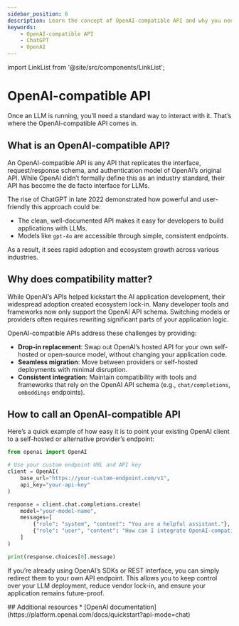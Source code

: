 ```yaml
---
sidebar_position: 6
description: Learn the concept of OpenAI-compatible API and why you need it.
keywords:
    - OpenAI-compatible API
    - ChatGPT
    - OpenAI
---
```


import LinkList from '@site/src/components/LinkList';

# OpenAI-compatible API

Once an LLM is running, you’ll need a standard way to interact with it. That’s where the OpenAI-compatible API comes in.

## What is an OpenAI-compatible API?

An OpenAI-compatible API is any API that replicates the interface, request/response schema, and authentication model of OpenAI’s original API. While OpenAI didn’t formally define this as an industry standard, their API has become the de facto interface for LLMs.

The rise of ChatGPT in late 2022 demonstrated how powerful and user-friendly this approach could be:

- The clean, well-documented API makes it easy for developers to build applications with LLMs.
- Models like `gpt-4o` are accessible through simple, consistent endpoints.

As a result, it sees rapid adoption and ecosystem growth across various industries.

## Why does compatibility matter?

While OpenAI’s APIs helped kickstart the AI application development, their widespread adoption created ecosystem lock-in. Many developer tools and frameworks now only support the OpenAI API schema. Switching models or providers often requires rewriting significant parts of your application logic.

OpenAI-compatible APIs address these challenges by providing:

- **Drop-in replacement**: Swap out OpenAI’s hosted API for your own self-hosted or open-source model, without changing your application code.
- **Seamless migration**: Move between providers or self-hosted deployments with minimal disruption.
- **Consistent integration**: Maintain compatibility with tools and frameworks that rely on the OpenAI API schema (e.g., `chat/completions`, `embeddings` endpoints).

## How to call an OpenAI-compatible API

Here’s a quick example of how easy it is to point your existing OpenAI client to a self-hosted or alternative provider’s endpoint:

```python
from openai import OpenAI

# Use your custom endpoint URL and API key
client = OpenAI(
    base_url="https://your-custom-endpoint.com/v1",
    api_key="your-api-key"
)

response = client.chat.completions.create(
    model="your-model-name",
    messages=[
        {"role": "system", "content": "You are a helpful assistant."},
        {"role": "user", "content": "How can I integrate OpenAI-compatible APIs?"}
    ]
)

print(response.choices[0].message)
```

If you’re already using OpenAI’s SDKs or REST interface, you can simply redirect them to your own API endpoint. This allows you to keep control over your LLM deployment, reduce vendor lock-in, and ensure your application remains future-proof.

<LinkList>
  ## Additional resources
  * [OpenAI documentation](https://platform.openai.com/docs/quickstart?api-mode=chat)
</LinkList>